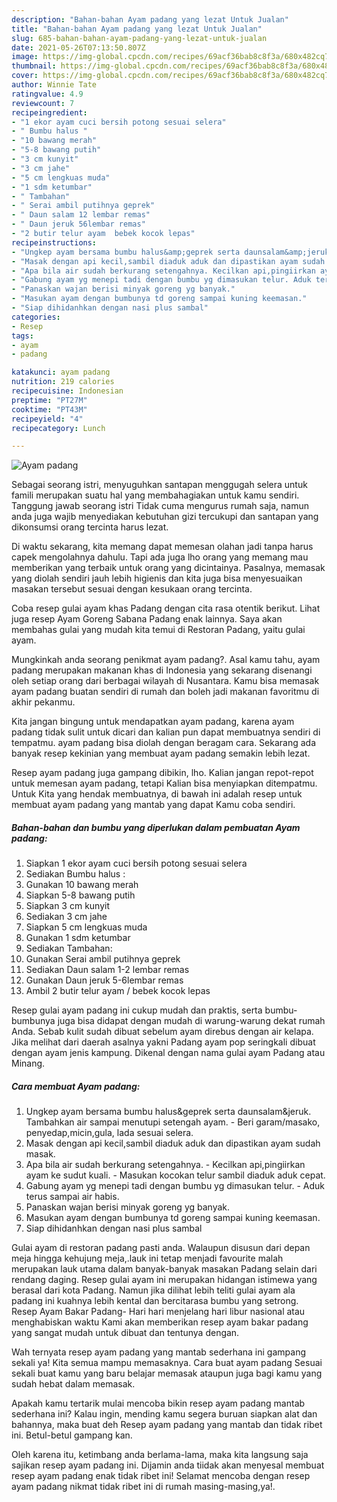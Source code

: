 ```yaml
---
description: "Bahan-bahan Ayam padang yang lezat Untuk Jualan"
title: "Bahan-bahan Ayam padang yang lezat Untuk Jualan"
slug: 685-bahan-bahan-ayam-padang-yang-lezat-untuk-jualan
date: 2021-05-26T07:13:50.807Z
image: https://img-global.cpcdn.com/recipes/69acf36bab8c8f3a/680x482cq70/ayam-padang-foto-resep-utama.jpg
thumbnail: https://img-global.cpcdn.com/recipes/69acf36bab8c8f3a/680x482cq70/ayam-padang-foto-resep-utama.jpg
cover: https://img-global.cpcdn.com/recipes/69acf36bab8c8f3a/680x482cq70/ayam-padang-foto-resep-utama.jpg
author: Winnie Tate
ratingvalue: 4.9
reviewcount: 7
recipeingredient:
- "1 ekor ayam cuci bersih potong sesuai selera"
- " Bumbu halus "
- "10 bawang merah"
- "5-8 bawang putih"
- "3 cm kunyit"
- "3 cm jahe"
- "5 cm lengkuas muda"
- "1 sdm ketumbar"
- " Tambahan"
- " Serai ambil putihnya geprek"
- " Daun salam 12 lembar remas"
- " Daun jeruk 56lembar remas"
- "2 butir telur ayam  bebek kocok lepas"
recipeinstructions:
- "Ungkep ayam bersama bumbu halus&amp;geprek serta daunsalam&amp;jeruk. Tambahkan air sampai menutupi setengah ayam. Beri garam/masako, penyedap,micin,gula, lada sesuai selera."
- "Masak dengan api kecil,sambil diaduk aduk dan dipastikan ayam sudah masak."
- "Apa bila air sudah berkurang setengahnya. Kecilkan api,pingiirkan ayam ke sudut kuali. Masukan kocokan telur sambil diaduk aduk cepat."
- "Gabung ayam yg menepi tadi dengan bumbu yg dimasukan telur. Aduk terus sampai air habis."
- "Panaskan wajan berisi minyak goreng yg banyak."
- "Masukan ayam dengan bumbunya td goreng sampai kuning keemasan."
- "Siap dihidanhkan dengan nasi plus sambal"
categories:
- Resep
tags:
- ayam
- padang

katakunci: ayam padang 
nutrition: 219 calories
recipecuisine: Indonesian
preptime: "PT27M"
cooktime: "PT43M"
recipeyield: "4"
recipecategory: Lunch

---
```



![Ayam padang](https://img-global.cpcdn.com/recipes/69acf36bab8c8f3a/680x482cq70/ayam-padang-foto-resep-utama.jpg)

Sebagai seorang istri, menyuguhkan santapan menggugah selera untuk famili merupakan suatu hal yang membahagiakan untuk kamu sendiri. Tanggung jawab seorang istri Tidak cuma mengurus rumah saja, namun anda juga wajib menyediakan kebutuhan gizi tercukupi dan santapan yang dikonsumsi orang tercinta harus lezat.

Di waktu  sekarang, kita memang dapat memesan olahan jadi tanpa harus capek mengolahnya dahulu. Tapi ada juga lho orang yang memang mau memberikan yang terbaik untuk orang yang dicintainya. Pasalnya, memasak yang diolah sendiri jauh lebih higienis dan kita juga bisa menyesuaikan masakan tersebut sesuai dengan kesukaan orang tercinta. 

Coba resep gulai ayam khas Padang dengan cita rasa otentik berikut. Lihat juga resep Ayam Goreng Sabana Padang enak lainnya. Saya akan membahas gulai yang mudah kita temui di Restoran Padang, yaitu gulai ayam.

Mungkinkah anda seorang penikmat ayam padang?. Asal kamu tahu, ayam padang merupakan makanan khas di Indonesia yang sekarang disenangi oleh setiap orang dari berbagai wilayah di Nusantara. Kamu bisa memasak ayam padang buatan sendiri di rumah dan boleh jadi makanan favoritmu di akhir pekanmu.

Kita jangan bingung untuk mendapatkan ayam padang, karena ayam padang tidak sulit untuk dicari dan kalian pun dapat membuatnya sendiri di tempatmu. ayam padang bisa diolah dengan beragam cara. Sekarang ada banyak resep kekinian yang membuat ayam padang semakin lebih lezat.

Resep ayam padang juga gampang dibikin, lho. Kalian jangan repot-repot untuk memesan ayam padang, tetapi Kalian bisa menyiapkan ditempatmu. Untuk Kita yang hendak membuatnya, di bawah ini adalah resep untuk membuat ayam padang yang mantab yang dapat Kamu coba sendiri.

<!--inarticleads1-->

##### Bahan-bahan dan bumbu yang diperlukan dalam pembuatan Ayam padang:

1. Siapkan 1 ekor ayam cuci bersih potong sesuai selera
1. Sediakan  Bumbu halus :
1. Gunakan 10 bawang merah
1. Siapkan 5-8 bawang putih
1. Siapkan 3 cm kunyit
1. Sediakan 3 cm jahe
1. Siapkan 5 cm lengkuas muda
1. Gunakan 1 sdm ketumbar
1. Sediakan  Tambahan:
1. Gunakan  Serai ambil putihnya geprek
1. Sediakan  Daun salam 1-2 lembar remas
1. Gunakan  Daun jeruk 5-6lembar remas
1. Ambil 2 butir telur ayam / bebek kocok lepas


Resep gulai ayam padang ini cukup mudah dan praktis, serta bumbu-bumbunya juga bisa didapat dengan mudah di warung-warung dekat rumah Anda. Sebab kulit sudah dibuat sebelum ayam direbus dengan air kelapa. Jika melihat dari daerah asalnya yakni Padang ayam pop seringkali dibuat dengan ayam jenis kampung. Dikenal dengan nama gulai ayam Padang atau Minang. 

<!--inarticleads2-->

##### Cara membuat Ayam padang:

1. Ungkep ayam bersama bumbu halus&amp;geprek serta daunsalam&amp;jeruk. Tambahkan air sampai menutupi setengah ayam. - Beri garam/masako, penyedap,micin,gula, lada sesuai selera.
1. Masak dengan api kecil,sambil diaduk aduk dan dipastikan ayam sudah masak.
1. Apa bila air sudah berkurang setengahnya. - Kecilkan api,pingiirkan ayam ke sudut kuali. - Masukan kocokan telur sambil diaduk aduk cepat.
1. Gabung ayam yg menepi tadi dengan bumbu yg dimasukan telur. - Aduk terus sampai air habis.
1. Panaskan wajan berisi minyak goreng yg banyak.
1. Masukan ayam dengan bumbunya td goreng sampai kuning keemasan.
1. Siap dihidanhkan dengan nasi plus sambal


Gulai ayam di restoran padang pasti anda. Walaupun disusun dari depan meja hingga kehujung meja,.lauk ini tetap menjadi favourite malah merupakan lauk utama dalam banyak-banyak masakan Padang selain dari rendang daging. Resep gulai ayam ini merupakan hidangan istimewa yang berasal dari kota Padang. Namun jika dilihat lebih teliti gulai ayam ala padang ini kuahnya lebih kental dan bercitarasa bumbu yang setrong. Resep Ayam Bakar Padang- Hari hari menjelang hari libur nasional atau menghabiskan waktu Kami akan memberikan resep ayam bakar padang yang sangat mudah untuk dibuat dan tentunya dengan. 

Wah ternyata resep ayam padang yang mantab sederhana ini gampang sekali ya! Kita semua mampu memasaknya. Cara buat ayam padang Sesuai sekali buat kamu yang baru belajar memasak ataupun juga bagi kamu yang sudah hebat dalam memasak.

Apakah kamu tertarik mulai mencoba bikin resep ayam padang mantab sederhana ini? Kalau ingin, mending kamu segera buruan siapkan alat dan bahannya, maka buat deh Resep ayam padang yang mantab dan tidak ribet ini. Betul-betul gampang kan. 

Oleh karena itu, ketimbang anda berlama-lama, maka kita langsung saja sajikan resep ayam padang ini. Dijamin anda tiidak akan menyesal membuat resep ayam padang enak tidak ribet ini! Selamat mencoba dengan resep ayam padang nikmat tidak ribet ini di rumah masing-masing,ya!.

